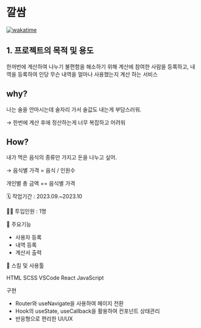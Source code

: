 # 깔쌈
[![wakatime](https://wakatime.com/badge/user/3139f85d-cd94-475f-81f8-a1415605f810/project/ba1e7132-815c-4720-8a6c-9b80a69923c3.svg)](https://wakatime.com/badge/user/3139f85d-cd94-475f-81f8-a1415605f810/project/ba1e7132-815c-4720-8a6c-9b80a69923c3)

## 1. 프로젝트의 목적 및 용도
 한꺼번에 계산하여 나누기 불편함을 해소하기 위해 계산에 참여한 사람을 등록하고, 내역을 등록하여 인당 무슨 내역을 얼마나 사용했는지 계산 하는 서비스


## why?

나는 술을 안마시는데 술자리 가서 술값도 내는게 부담스러워.

→ 한번에 계산 후에 정산하는게 너무 복잡하고 어려워

## How?

내가 먹은 음식의 종류만 가지고 돈을 나누고 싶어.

→ 음식별 가격 = 음식 / 인원수 

개인별 총 금액 += 음식별 가격


🗓️ 작업기간 : 2023.09.~2023.10

👨‍💻 투입인원 : 1명

📒 주요기능

- 사용자 등록
- 내역 등록
- 계산서 출력

🌱 스킬 및 사용툴

HTML SCSS VSCode  React JavaScript



구현

- Router와 useNavigate을 사용하여 페이지 전환
- Hook의 useState, useCallback을 활용하여 컨포넌트 상태관리
- 반응형으로 편리한 UI/UX

